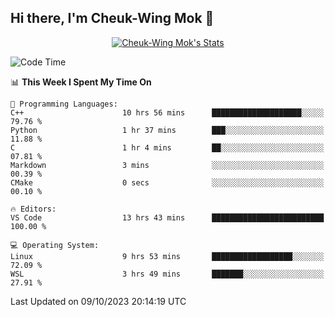 ## Hi there, I'm Cheuk-Wing Mok 👋

<!--
**mozro0327/mozro0327** is a ✨ _special_ ✨ repository because its `README.md` (this file) appears on your GitHub profile.

Here are some ideas to get you started:

- 🔭 I’m currently working on ...
- 🌱 I’m currently learning ...
- 👯 I’m looking to collaborate on ...
- 🤔 I’m looking for help with ...
- 💬 Ask me about ...
- 📫 How to reach me: ...
- 😄 Pronouns: ...
- ⚡ Fun fact: ...
-->

<p align="center">
  <a href="https://github.com/mozro0327" class="rich-diff-level-one">
    <img src="https://github-readme-stats.vercel.app/api?username=mozro0327&title_color=333&text_color=777" alt="Cheuk-Wing Mok's Stats" >
    <!-- &hide=issues
    <img src="https://github-readme-stats.vercel.app/api?username=mozro0327&hide=issues&title_color=333&text_color=777" alt="Cheuk-Wing Mok's Stats" >
    -->
  </a>
</p>

<!--START_SECTION:waka-->
![Code Time](http://img.shields.io/badge/Code%20Time-2%2C026%20hrs%2020%20mins-blue)

📊 **This Week I Spent My Time On** 

```text
💬 Programming Languages: 
C++                      10 hrs 56 mins      ████████████████████░░░░░   79.76 % 
Python                   1 hr 37 mins        ███░░░░░░░░░░░░░░░░░░░░░░   11.88 % 
C                        1 hr 4 mins         ██░░░░░░░░░░░░░░░░░░░░░░░   07.81 % 
Markdown                 3 mins              ░░░░░░░░░░░░░░░░░░░░░░░░░   00.39 % 
CMake                    0 secs              ░░░░░░░░░░░░░░░░░░░░░░░░░   00.10 % 

🔥 Editors: 
VS Code                  13 hrs 43 mins      █████████████████████████   100.00 % 

💻 Operating System: 
Linux                    9 hrs 53 mins       ██████████████████░░░░░░░   72.09 % 
WSL                      3 hrs 49 mins       ███████░░░░░░░░░░░░░░░░░░   27.91 % 
```


 Last Updated on 09/10/2023 20:14:19 UTC
<!--END_SECTION:waka-->
